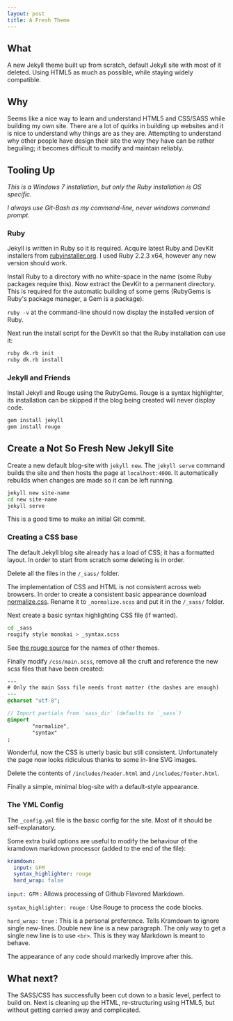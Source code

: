 ```yaml
---
layout: post
title: A Fresh Theme
---
```


## What

A new Jekyll theme built up from scratch, default Jekyll site with most of it deleted.
Using HTML5 as much as possible, while staying widely compatible.


## Why

Seems like a nice way to learn and understand HTML5 and CSS/SASS while building my own site.
There are a lot of quirks in building up websites and it is nice to understand why things are as they are.
Attempting to understand why other people have design their site the way they have can be rather beguiling; it becomes difficult to modify and maintain reliably.


## Tooling Up

_This is a Windows 7 installation, but only the Ruby installation is OS specific._

_I always use Git-Bash as my command-line, never windows command prompt._

### Ruby

Jekyll is written in Ruby so it is required.
Acquire latest Ruby and DevKit installers from [rubyinstaller.org](http://rubyinstaller.org/downloads/).
I used Ruby 2.2.3 x64, however any new version should work.

Install Ruby to a directory with no white-space in the name (some Ruby packages require this).
Now extract the DevKit to a permanent directory.
This is required for the automatic building of some gems (RubyGems is Ruby's package manager, a Gem is a package).

`ruby -v` at the command-line should now display the installed version of Ruby.

Next run the install script for the DevKit so that the Ruby installation can use it:

```bash
ruby dk.rb init
ruby dk.rb install
```

### Jekyll and Friends

Install Jekyll and Rouge using the RubyGems. 
Rouge is a syntax highlighter, its installation can be skipped if the blog being created will never display code.

```bash
gem install jekyll
gem install rouge
```

## Create a Not So Fresh New Jekyll Site

Create a new default blog-site with `jekyll new`.
The `jekyll serve` command builds the site and then hosts the page at `localhost:4000`.
It automatically rebuilds when changes are made so it can be left running.

```bash
jekyll new site-name
cd new site-name
jekyll serve
```

This is a good time to make an initial Git commit.

### Creating a CSS base

The default Jekyll blog site already has a load of CSS; it has a formatted layout.
In order to start from scratch some deleting is in order.

Delete all the files in the `/_sass/` folder.

The implementation of CSS and HTML is not consistent across web browsers.
In order to create a consistent basic appearance download [normalize.css](https://github.com/necolas/normalize.css/). Rename it to `_normalize.scss` and put it in the `/_sass/` folder.

Next create a basic syntax highlighting CSS file (if wanted).

```bash
cd _sass
rougify style monokai > _syntax.scss
```

See [the rouge source](https://github.com/jneen/rouge/tree/master/lib/rouge/themes) for the names of other themes.

Finally modify `/css/main.scss`, remove all the cruft and reference the new scss files that have been created:

```sass
---
# Only the main Sass file needs front matter (the dashes are enough)
---
@charset "utf-8";

// Import partials from `sass_dir` (defaults to `_sass`)
@import
        "normalize",
        "syntax"
;
```

Wonderful, now the CSS is utterly basic but still consistent.
Unfortunately the page now looks ridiculous thanks to some in-line SVG images.

Delete the contents of `/includes/header.html` and `/includes/footer.html`.

Finally a simple, minimal blog-site with a default-style appearance.


### The YML Config

The `_config.yml` file is the basic config for the site. Most of it should be self-explanatory.

Some extra build options are useful to modify the behaviour of the kramdown markdown processor (added to the end of the file):

```yaml
kramdown:
  input: GFM
  syntax_highlighter: rouge
  hard_wrap: false
```

`input: GFM` 
: Allows processing of Github Flavored Markdown.

`syntax_highlighter: rouge` 
: Use Rouge to process the code blocks.

`hard_wrap: true` 
: This is a personal preference. Tells Kramdown to ignore single new-lines. 
Double new line is a new paragraph.
The only way to get a single new line is to use `<br>`.
This is they way Markdown is meant to behave.

The appearance of any code should markedly improve after this.

## What next?

The SASS/CSS has successfully been cut down to a basic level, perfect to build on.
Next is cleaning up the HTML, re-structuring using HTML5, but without getting carried away and complicated.